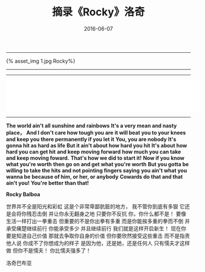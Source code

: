 ﻿---
title: 摘录《Rocky》洛奇
date: 2016-06-07
tags: 摘录
---

---

{% asset_img 1.jpg Rocky%}

---

<!-- more -->

---

<iframe frameborder="no" border="0" marginwidth="0" marginheight="0" width=530 height=86 src="//music.163.com/outchain/player?type=2&id=32431822&auto=0&height=66"></iframe>

---

**The world ain't all sunshine and rainbows**
**It's a very mean and nasty place，**
**And I don't care how tough you are**
**it will beat you to your knees**
**and keep you there permanently if you let it**
**You, you are nobody**
**It's gonna hit as hard as life**
**But it ain't about how hard you hit**
**It's about how hard you can get hit**
**and keep moving forward**
**how much you can take**
**and keep moving foward.**
**That's how we did to start it!**
**Now if you know what you're worth**
**then go on and get what you're worth**
**But you gotta be willing to take the hits**
**and not pointing fingers saying**
**you ain't what you wanna be**
**because of him, or her, or anybody**
**Cowards do that and that ain't you!**
**You're better than that!**

**Rocky Balboa**

世界并不全是阳光和彩虹
这是个非常卑鄙肮脏的地方，
我不管你到底有多狠
它还是会将你残忍击倒
并让你永无翻身之地 只要你不反抗
你，你什么都不是！
要像生活一样打出一拳重击
但重要的不是你出拳有多重
而是你能挨多重的拳而不倒
并承受痛楚继续前行
你能承受多少
并且继续前行
我们就是这样开启新生！
现在你要是知道自己价值
那就去争取你自身的价值
但你要欣然接受这些重击
而不是指责他人说
你成不了你想成为的样子
是因为他，还是她，还是任何人
只有懦夫才这样做 但你不是懦夫！
你比懦夫强多了！

洛奇巴布亚
